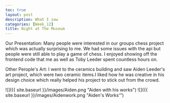 ```yaml
---
toc: true
layout: post
description: What I saw
categories: [Week_12]
title: Night at The Museum
---
```



Our Presentation:
Many people were interested in our groups chess project which was actually surprising to me. We had some issues with the api but people were still able to play a game of chess. I enjoyed showing off the frontend code that me as well as Toby Leeder spent countless hours on.

Other Perople's Art:
I went to the ceramics building and saw Aiden Leeder's art project, which were two ceramic items.I liked how he was creative in his design choice which really helped his project to stick out from the crowd.

![]({{ site.baseurl }}/images/Aiden.png "Aiden with his works")
![]({{ site.baseurl }}/images/Aidenwork.png "Aiden's Works'")